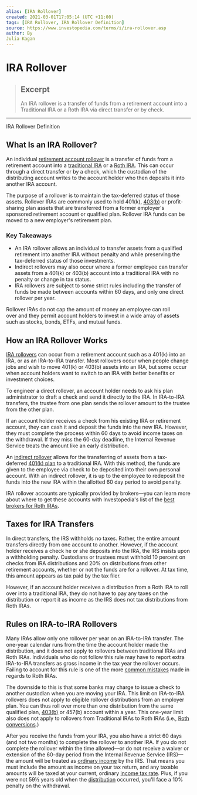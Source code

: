 ```yaml
---
alias: [IRA Rollover]
created: 2021-03-01T17:05:14 (UTC +11:00)
tags: [IRA Rollover, IRA Rollover Definition]
source: https://www.investopedia.com/terms/i/ira-rollover.asp
author: By
Julia Kagan
---
```


# IRA Rollover

> ## Excerpt
> An IRA rollover is a transfer of funds from a retirement account into a Traditional IRA or a Roth IRA via direct transfer or by check.

---

IRA Rollover Definition
## What Is an IRA Rollover?

An individual [retirement account rollover](https://www.investopedia.com/ask/answers/08/distribution-traditional-ira.asp) is a transfer of funds from a retirement account into a [traditional IRA](https://www.investopedia.com/terms/t/traditionalira.asp) or a [Roth IRA](https://www.investopedia.com/terms/r/rothira.asp). This can occur through a direct transfer or by a check, which the custodian of the distributing account writes to the account holder who then deposits it into another IRA account.

The purpose of a rollover is to maintain the tax-deferred status of those assets. Rollover IRAs are commonly used to hold 401(k), [403(b)](https://www.investopedia.com/ask/answers/roll-into-403b.asp) or profit-sharing plan assets that are transferred from a former employer's sponsored retirement account or qualified plan. Rollover IRA funds can be moved to a new employer's retirement plan.

### Key Takeaways

-   An IRA rollover allows an individual to transfer assets from a qualified retirement into another IRA without penalty and while preserving the tax-deferred status of those investments.
-   Indirect rollovers may also occur where a former employee can transfer assets from a 401(k) or 403(b) account into a traditional IRA with no penalty or change in tax status.
-   IRA rollovers are subject to some strict rules including the transfer of funds be made between accounts within 60 days, and only one direct rollover per year.

Rollover IRAs do not cap the amount of money an employee can roll over and they permit account holders to invest in a wide array of assets such as stocks, bonds, ETFs, and mutual funds.

## How an IRA Rollover Works

[IRA rollovers](https://www.investopedia.com/articles/investing/111715/4-things-know-rolling-over-vanguard-ira.asp) can occur from a retirement account such as a 401(k) into an IRA, or as an IRA-to-IRA transfer. Most rollovers occur when people change jobs and wish to move 401(k) or 403(b) assets into an IRA, but some occur when account holders want to switch to an IRA with better benefits or investment choices.

To engineer a direct rollover, an account holder needs to ask his plan administrator to draft a check and send it directly to the IRA. In IRA-to-IRA transfers, the trustee from one plan sends the rollover amount to the trustee from the other plan.

If an account holder receives a check from his existing IRA or retirement account, they can cash it and deposit the funds into the new IRA. However, they must complete the process within 60 days to avoid income taxes on the withdrawal. If they miss the 60-day deadline, the Internal Revenue Service treats the amount like an early distribution.

An [indirect rollover](https://www.investopedia.com/terms/i/indirect-rollover.asp) allows for the transferring of assets from a tax-deferred [401(k) plan](https://www.investopedia.com/terms/1/401kplan.asp) to a traditional IRA. With this method, the funds are given to the employee via check to be deposited into their own personal account. With an indirect rollover, it is up to the employee to redeposit the funds into the new IRA within the allotted 60 day period to avoid penalty.

IRA rollover accounts are typically provided by brokers—you can learn more about where to get these accounts with Investopedia's list of the [best brokers for Roth IRAs](https://www.investopedia.com/best-brokers-for-roth-iras-4587878).

## Taxes for IRA Transfers

In direct transfers, the IRS withholds no taxes. Rather, the entire amount transfers directly from one account to another. However, if the account holder receives a check he or she deposits into the IRA, the IRS insists upon a withholding penalty. Custodians or trustees must withhold 10 percent on checks from IRA distributions and 20% on distributions from other retirement accounts, whether or not the funds are for a rollover. At tax time, this amount appears as tax paid by the tax filer.

However, if an account holder receives a distribution from a Roth IRA to roll over into a traditional IRA, they do not have to pay any taxes on the distribution or report it as income as the IRS does not tax distributions from Roth IRAs.

## Rules on IRA-to-IRA Rollovers

Many IRAs allow only one rollover per year on an IRA-to-IRA transfer. The one-year calendar runs from the time the account holder made the distribution, and it does not apply to rollovers between traditional IRAs and Roth IRAs. Individuals who do not follow this rule may have to report extra IRA-to-IRA transfers as gross income in the tax year the rollover occurs. Failing to account for this rule is one of the more [common mistakes](https://www.investopedia.com/articles/personal-finance/041015/top-10-mistakes-avoid-your-roth-ira.asp) made in regards to Roth IRAs.

The downside to this is that some banks may charge to issue a check to another custodian when you are moving your IRA. This limit on IRA-to-IRA rollovers does not apply to eligible rollover distributions from an employer plan. You can thus roll over more than one distribution from the same qualified plan, [403(b)](https://www.investopedia.com/terms/1/403bplan.asp#axzz1dgzOuyIo) or 457(b) account within a year. This one-year limit also does not apply to rollovers from Traditional IRAs to Roth IRAs (i.e., [Roth conversions](https://www.investopedia.com/terms/i/iraconversion.asp).)

After you receive the funds from your IRA, you also have a strict 60 days (and not two months) to complete the rollover to another IRA. If you do not complete the rollover within the time allowed—or do not receive a waiver or extension of the 60-day period from the Internal Revenue Service (IRS)—the amount will be treated as [ordinary income](https://www.investopedia.com/terms/o/ordinaryincome.asp) by the IRS. That means you must include the amount as income on your tax return, and any taxable amounts will be taxed at your current, ordinary [income tax rate](https://www.investopedia.com/terms/i/incometax.asp). Plus, if you were not 59½ years old when the [distribution](https://www.investopedia.com/terms/d/distribution.asp#axzz1dgzOuyIo) occurred, you'll face a 10% penalty on the withdrawal.
